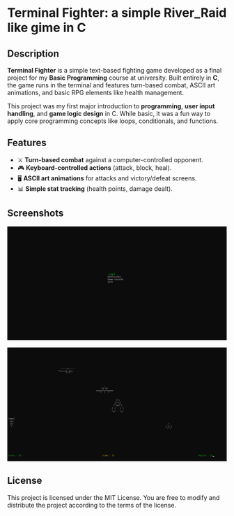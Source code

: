 # Terminal Fighter: a simple River_Raid like gime in C

## Description

**Terminal Fighter** is a simple text-based fighting game developed as a final project for my **Basic Programming** course at university. Built entirely in **C**, the game runs in the terminal and features turn-based combat, ASCII art animations, and basic RPG elements like health management.

This project was my first major introduction to **programming**, **user input handling**, and **game logic design** in C. While basic, it was a fun way to apply core programming concepts like loops, conditionals, and functions.

## Features  
- ⚔️ **Turn-based combat** against a computer-controlled opponent.  
- 🎮 **Keyboard-controlled actions** (attack, block, heal).  
- 🖥️ **ASCII art animations** for attacks and victory/defeat screens.  
- 📊 **Simple stat tracking** (health points, damage dealt).  

## Screenshots

![Screenshots](https://github.com/kasrarezaee/Terminal-Fighter/blob/master/documents/screenshots/c_project.png)

![Screenshots](https://github.com/kasrarezaee/Terminal-Fighter/blob/master/documents/screenshots/c_project2.png)


## License

This project is licensed under the MIT License. You are free to modify and distribute the project according to the terms
of the license.